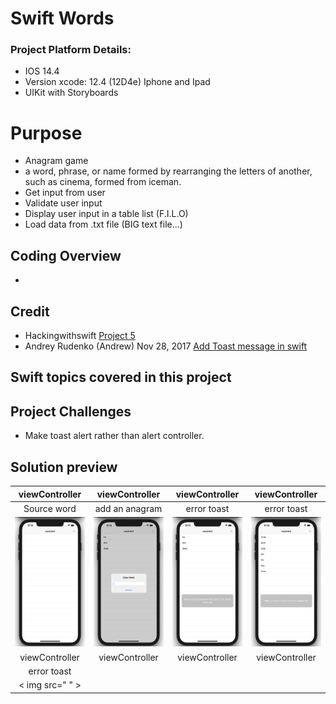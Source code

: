 # Swift Words
### Project Platform Details:
* IOS 14.4
* Version xcode: 12.4 (12D4e) Iphone and Ipad
* UIKit with Storyboards

# Purpose
* Anagram game 
* a word, phrase, or name formed by rearranging the letters of another, such as cinema, formed from iceman.
* Get input from user
* Validate user input
* Display user input in a table list (F.I.L.O)
* Load data from .txt file (BIG text file...)
## Coding Overview
* 
## Credit
* Hackingwithswift [Project 5](https://www.hackingwithswift.com/100/27)
* Andrey Rudenko (Andrew) Nov 28, 2017 [Add Toast message in swift](https://stackoverflow.com/questions/31540375/how-to-toast-message-in-swift) 
## Swift topics covered in this project

## Project Challenges
* Make toast alert rather than alert controller.
## Solution preview
| viewController | viewController | viewController | viewController |
| :---------------: | :---------------: | :---------------: | :---------------: |
| Source word   |  add an anagram | error toast  | error toast |
| <img src="https://github.com/benjkent/Hacking-with-swift-05-SwiftWords/blob/main/screenshots/anagram.png" > | <img src="https://github.com/benjkent/Hacking-with-swift-05-SwiftWords/blob/main/screenshots/EnterWord.png" > | <img src="https://github.com/benjkent/Hacking-with-swift-05-SwiftWords/blob/main/screenshots/Error1.png" > | <img src="https://github.com/benjkent/Hacking-with-swift-05-SwiftWords/blob/main/screenshots/Error2.png">  | 
| viewController | viewController | viewController | viewController | 
| error toast |  |  |  | 
| < img src=" " > |  |  |  |


